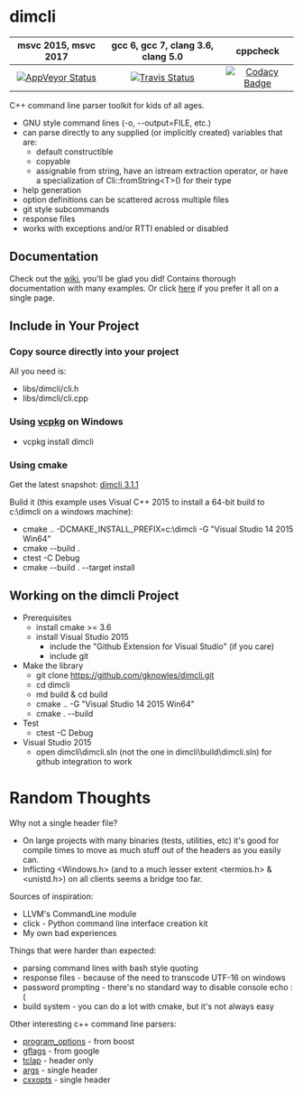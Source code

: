 ﻿<!--
Copyright Glen Knowles 2016 - 2017.
Distributed under the Boost Software License, Version 1.0.
-->

# dimcli

| msvc 2015, msvc 2017 | gcc 6, gcc 7, clang 3.6, clang 5.0 | cppcheck |
|:--------------------:|:----------------------------------:|:--------:|
| [![AppVeyor Status](https://ci.appveyor.com/api/projects/status/02i9uq9asqlb6opy/branch/master?svg=true)](https://ci.appveyor.com/project/gknowles/dimcli/branch/master) | [![Travis Status](https://travis-ci.org/gknowles/dimcli.svg?branch=master)](https://travis-ci.org/gknowles/dimcli) | [![Codacy Badge](https://api.codacy.com/project/badge/Grade/52d1c5fc67124d67a1718a0d8a2cd4c1)](https://www.codacy.com/app/gknowles/dimcli?utm_source=github.com&amp;utm_medium=referral&amp;utm_content=gknowles/dimcli&amp;utm_campaign=Badge_Grade) |

C++ command line parser toolkit for kids of all ages.

- GNU style command lines (-o, --output=FILE, etc.)
- can parse directly to any supplied (or implicitly created) variables
  that are:
  - default constructible
  - copyable
  - assignable from string, have an istream extraction operator, or have a
    specialization of Cli\::fromString\<T>() for their type
- help generation
- option definitions can be scattered across multiple files
- git style subcommands
- response files
- works with exceptions and/or RTTI enabled or disabled

## Documentation
Check out the [wiki](https://github.com/gknowles/dimcli/wiki), you'll be glad
you did! Contains thorough documentation with many examples. Or click
[here](https://github.com/gknowles/dimcli/blob/master/docs/README.md) if you
prefer it all on a single page.

## Include in Your Project
### Copy source directly into your project
All you need is:
- libs/dimcli/cli.h
- libs/dimcli/cli.cpp

### Using [vcpkg](https://github.com/Microsoft/vcpkg) on Windows
- vcpkg install dimcli

### Using cmake
Get the latest snapshot:
[dimcli 3.1.1](https://github.com/gknowles/dimcli/archive/v3.1.1.zip)

Build it (this example uses Visual C++ 2015 to install a 64-bit build to
c:\dimcli on a windows machine):
- cmake .. -DCMAKE_INSTALL_PREFIX=c:\dimcli -G "Visual Studio 14 2015 Win64"
- cmake --build .
- ctest -C Debug
- cmake --build . --target install

## Working on the dimcli Project
- Prerequisites
  - install cmake >= 3.6
  - install Visual Studio 2015
    - include the "Github Extension for Visual Studio" (if you care)
    - include git
- Make the library
  - git clone https://github.com/gknowles/dimcli.git
  - cd dimcli
  - md build & cd build
  - cmake .. -G "Visual Studio 14 2015 Win64"
  - cmake . --build
- Test
  - ctest -C Debug
- Visual Studio 2015
  - open dimcli\dimcli.sln (not the one in dimcli\build\dimcli.sln) for github
    integration to work

# Random Thoughts
Why not a single header file?

- On large projects with many binaries (tests, utilities, etc) it's good for
  compile times to move as much stuff out of the headers as you easily can.
- Inflicting <Windows.h> (and to a much lesser extent <termios.h> & <unistd.h>)
  on all clients seems a bridge too far.

Sources of inspiration:

- LLVM's CommandLine module
- click - Python command line interface creation kit
- My own bad experiences

Things that were harder than expected:

- parsing command lines with bash style quoting
- response files - because of the need to transcode UTF-16 on windows
- password prompting - there's no standard way to disable console echo :(
- build system - you can do a lot with cmake, but it's not always easy

Other interesting c++ command line parsers:

- [program_options](http://www.boost.org/doc/libs/release/libs/program_options/)
  \- from boost
- [gflags](https://gflags.github.io/gflags/) - from google
- [tclap](http://tclap.sourceforge.net) - header only
- [args](https://github.com/Taywee/args) - single header
- [cxxopts](https://github.com/jarro2783/cxxopts) - single header

